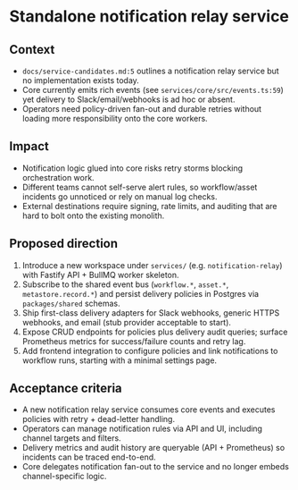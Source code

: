# Standalone notification relay service

## Context
- `docs/service-candidates.md:5` outlines a notification relay service but no implementation exists today.
- Core currently emits rich events (see `services/core/src/events.ts:59`) yet delivery to Slack/email/webhooks is ad hoc or absent.
- Operators need policy-driven fan-out and durable retries without loading more responsibility onto the core workers.

## Impact
- Notification logic glued into core risks retry storms blocking orchestration work.
- Different teams cannot self-serve alert rules, so workflow/asset incidents go unnoticed or rely on manual log checks.
- External destinations require signing, rate limits, and auditing that are hard to bolt onto the existing monolith.

## Proposed direction
1. Introduce a new workspace under `services/` (e.g. `notification-relay`) with Fastify API + BullMQ worker skeleton.
2. Subscribe to the shared event bus (`workflow.*`, `asset.*`, `metastore.record.*`) and persist delivery policies in Postgres via `packages/shared` schemas.
3. Ship first-class delivery adapters for Slack webhooks, generic HTTPS webhooks, and email (stub provider acceptable to start).
4. Expose CRUD endpoints for policies plus delivery audit queries; surface Prometheus metrics for success/failure counts and retry lag.
5. Add frontend integration to configure policies and link notifications to workflow runs, starting with a minimal settings page.

## Acceptance criteria
- A new notification relay service consumes core events and executes policies with retry + dead-letter handling.
- Operators can manage notification rules via API and UI, including channel targets and filters.
- Delivery metrics and audit history are queryable (API + Prometheus) so incidents can be traced end-to-end.
- Core delegates notification fan-out to the service and no longer embeds channel-specific logic.
